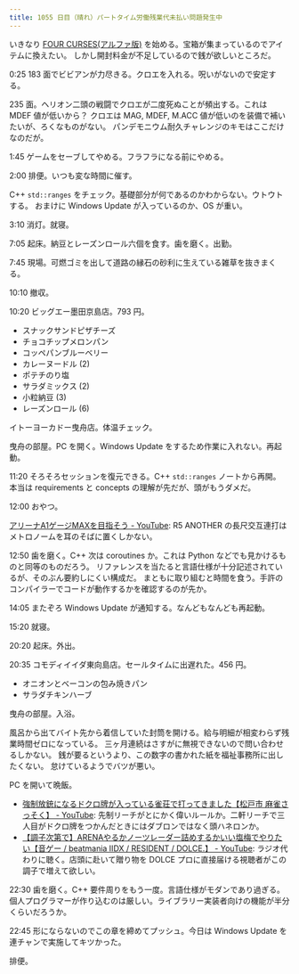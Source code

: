 ```yaml
---
title: 1055 日目（晴れ）パートタイム労働残業代未払い問題発生中
---
```


いきなり [FOUR CURSES(アルファ版)][dtp23a] を始める。宝箱が集まっているのでアイテムに換えたい。
しかし開封料金が不足しているので銭が欲しいところだ。

0:25 183 面でビビアンが力尽きる。クロエを入れる。呪いがないので安定する。

235 面。ヘリオン二頭の戦闘でクロエが二度死ぬことが頻出する。これは MDEF 値が低いから？
クロエは MAG, MDEF, M.ACC 値が低いのを装備で補いたいが、ろくなものがない。
パンデモニウム耐久チャレンジのキモはここだけなのだが。

1:45 ゲームをセーブしてやめる。フラフラになる前にやめる。

2:00 排便。いつも変な時間に催す。

C++ `std::ranges` をチェック。基礎部分が何であるのかわからない。ウトウトする。
おまけに Windows Update が入っているのか、OS が重い。

3:10 消灯。就寝。

7:05 起床。納豆とレーズンロール六個を食す。歯を磨く。出勤。

7:45 現場。可燃ゴミを出して道路の縁石の砂利に生えている雑草を抜きまくる。

10:10 撤収。

10:20 ビッグエー墨田京島店。793 円。

* スナックサンドピザチーズ
* チョコチップメロンパン
* コッペパンブルーベリー
* カレーヌードル (2)
* ポテチのり塩
* サラダミックス (2)
* 小粒納豆 (3)
* レーズンロール (6)

イトーヨーカドー曳舟店。体温チェック。

曳舟の部屋。PC を開く。Windows Update をするため作業に入れない。再起動。

11:20 そろそろセッションを復元できる。C++ `std::ranges` ノートから再開。
本当は requirements と concepts の理解が先だが、頭がもうダメだ。

12:00 おやつ。

[アリーナA1ゲージMAXを目指そう - YouTube](https://www.youtube.com/watch?v=bNoczK3K4hM):
R5 ANOTHER の長尺交互連打はメトロノームを耳のそばに置くしかない。

12:50 歯を磨く。C++ 次は coroutines か。これは Python などでも見かけるものと同等のものだろう。
リファレンスを当たると言語仕様が十分記述されているが、そのぶん要約しにくい構成だ。
まともに取り組むと時間を食う。手許のコンパイラーでコードが動作するかを確認するのが先か。

14:05 またぞろ Windows Update が通知する。なんどもなんども再起動。

15:20 就寝。

20:20 起床。外出。

20:35 コモディイイダ東向島店。セールタイムに出遅れた。456 円。

* オニオンとベーコンの包み焼きパン
* サラダチキンハーブ

曳舟の部屋。入浴。

風呂から出てバイト先から着信していた封筒を開ける。給与明細が相変わらず残業時間ゼロになっている。
三ヶ月連続はさすがに無視できないので問い合わせるしかない。
銭が要るというより、この数字の書かれた紙を福祉事務所に出したくない。
怠けているようでバツが悪い。

PC を開いて晩飯。

* [強制放銃になるドクロ牌が入っている雀荘で打ってきました【松戸市 麻雀さっそく】 - YouTube](https://www.youtube.com/watch?v=XGBb5svlO-k):
  先制リーチがとにかく偉いルールか。二軒リーチで三人目がドクロ牌をつかんだときにはダブロンではなく頭ハネロンか。
* [【調子次第で】ARENAやるかノーツレーダー詰めするかいい塩梅でやりたい【音ゲー / beatmania IIDX / RESIDENT / DOLCE.】 - YouTube](https://www.youtube.com/watch?v=aZUYAeO1vQQ):
  ラジオ代わりに聴く。店頭に赴いて贈り物を DOLCE プロに直接届ける視聴者がこの調子で増えて欲しい。

22:30 歯を磨く。C++ 要件周りをもう一度。言語仕様がモダンであり過ぎる。
個人プログラマーが作り込むのは厳しい。ライブラリー実装者向けの機能が半分くらいだろうか。

22:45 形にならないのでこの章を締めてプッシュ。今日は Windows Update を連チャンで実施してキツかった。

排便。

[dtp23a]: https://wodifes.net/game/show/520
